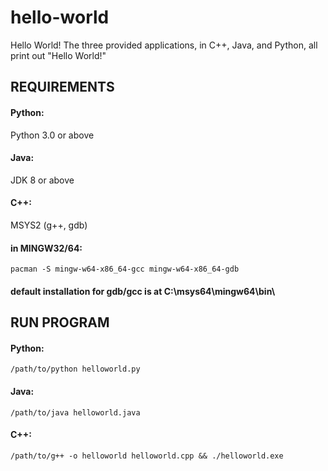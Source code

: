 # hello-world
Hello World!
The three provided applications, in C++, Java, and Python, all print out "Hello World!"

## REQUIREMENTS
#### Python:
Python 3.0 or above

#### Java:
JDK 8 or above

#### C++:
MSYS2 (g++, gdb)

#### in MINGW32/64:
```
pacman -S mingw-w64-x86_64-gcc mingw-w64-x86_64-gdb
```
#### default installation for gdb/gcc is at C:\msys64\mingw64\bin\
### ###

## RUN PROGRAM
#### Python:
```/path/to/python helloworld.py```

#### Java:
```/path/to/java helloworld.java```

#### C++:
```/path/to/g++ -o helloworld helloworld.cpp && ./helloworld.exe```

